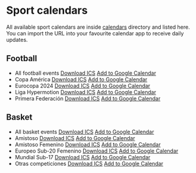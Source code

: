 # Sport calendars

All available sport calendars are inside [calendars](./calendars) directory and listed here.
You can import the URL into your favourite calendar app to receive daily updates.

## Football
- All football events [Download ICS](https://raw.githubusercontent.com/odoral/sportscalendars/master/calendars/football/football_full_set.ics)  [Add to Google Calendar](https://calendar.google.com/calendar/r?cid=webcal://raw.githubusercontent.com/odoral/sportscalendars/master/calendars/football/football_full_set.ics)
- Copa América [Download ICS](https://raw.githubusercontent.com/odoral/sportscalendars/master/calendars/football/copa_america.ics)  [Add to Google Calendar](https://calendar.google.com/calendar/r?cid=webcal://raw.githubusercontent.com/odoral/sportscalendars/master/calendars/football/copa_america.ics)
- Eurocopa 2024 [Download ICS](https://raw.githubusercontent.com/odoral/sportscalendars/master/calendars/football/eurocopa_2024.ics)  [Add to Google Calendar](https://calendar.google.com/calendar/r?cid=webcal://raw.githubusercontent.com/odoral/sportscalendars/master/calendars/football/eurocopa_2024.ics)
- Liga Hypermotion [Download ICS](https://raw.githubusercontent.com/odoral/sportscalendars/master/calendars/football/liga_hypermotion.ics)  [Add to Google Calendar](https://calendar.google.com/calendar/r?cid=webcal://raw.githubusercontent.com/odoral/sportscalendars/master/calendars/football/liga_hypermotion.ics)
- Primera Federación [Download ICS](https://raw.githubusercontent.com/odoral/sportscalendars/master/calendars/football/primera_federacion.ics)  [Add to Google Calendar](https://calendar.google.com/calendar/r?cid=webcal://raw.githubusercontent.com/odoral/sportscalendars/master/calendars/football/primera_federacion.ics)

## Basket
- All basket events [Download ICS](https://raw.githubusercontent.com/odoral/sportscalendars/master/calendars/basket/basket_full_set.ics)  [Add to Google Calendar](https://calendar.google.com/calendar/r?cid=webcal://raw.githubusercontent.com/odoral/sportscalendars/master/calendars/basket/basket_full_set.ics)
- Amistoso [Download ICS](https://raw.githubusercontent.com/odoral/sportscalendars/master/calendars/basket/amistoso.ics)  [Add to Google Calendar](https://calendar.google.com/calendar/r?cid=webcal://raw.githubusercontent.com/odoral/sportscalendars/master/calendars/basket/amistoso.ics)
- Amistoso Femenino [Download ICS](https://raw.githubusercontent.com/odoral/sportscalendars/master/calendars/basket/amistoso_femenino.ics)  [Add to Google Calendar](https://calendar.google.com/calendar/r?cid=webcal://raw.githubusercontent.com/odoral/sportscalendars/master/calendars/basket/amistoso_femenino.ics)
- Europeo Sub-20 Femenino [Download ICS](https://raw.githubusercontent.com/odoral/sportscalendars/master/calendars/basket/europeo_sub-20_femenino.ics)  [Add to Google Calendar](https://calendar.google.com/calendar/r?cid=webcal://raw.githubusercontent.com/odoral/sportscalendars/master/calendars/basket/europeo_sub-20_femenino.ics)
- Mundial Sub-17 [Download ICS](https://raw.githubusercontent.com/odoral/sportscalendars/master/calendars/basket/mundial_sub-17.ics)  [Add to Google Calendar](https://calendar.google.com/calendar/r?cid=webcal://raw.githubusercontent.com/odoral/sportscalendars/master/calendars/basket/mundial_sub-17.ics)
- Otras competiciones [Download ICS](https://raw.githubusercontent.com/odoral/sportscalendars/master/calendars/basket/otras_competiciones.ics)  [Add to Google Calendar](https://calendar.google.com/calendar/r?cid=webcal://raw.githubusercontent.com/odoral/sportscalendars/master/calendars/basket/otras_competiciones.ics)


